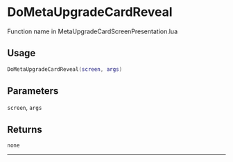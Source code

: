 # DoMetaUpgradeCardReveal
Function name in MetaUpgradeCardScreenPresentation.lua
## Usage
```lua
DoMetaUpgradeCardReveal(screen, args)
```
## Parameters
`screen`, `args`
## Returns
`none`

---